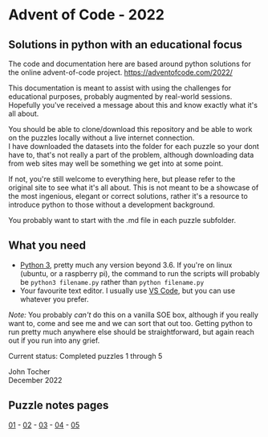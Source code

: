 # Advent of Code - 2022 

## Solutions in python with an educational focus

The code and documentation here are based around python solutions for the online advent-of-code project.
https://adventofcode.com/2022/

This documentation is meant to assist with using the challenges for educational purposes, probably augmented by real-world sessions.
Hopefully you've received a message about this and know exactly what it's all about.

You should be able to clone/download this repository and be able to work on the puzzles locally without a live internet connection.  
I have downloaded the datasets into the folder for each puzzle so your dont have to, that's not really a part of the problem, although downloading data from web sites may well be something we get into at some point.

If not, you're still welcome to everything here, but please refer to the original site to see what it's all about.
This is not meant to be a showcase of the most ingenious, elegant or correct solutions, rather it's a resource to introduce python to those without a development background.

You probably want to start with the .md file in each puzzle subfolder.  

## What you need

- [Python 3](https://www.python.org/downloads/), pretty much any version beyond 3.6.  If you're on linux (ubuntu, or a raspberry pi), the command to run the scripts will probably be ```python3 filename.py``` rather than ```python filename.py```  
- Your favourite text editor.  I usually use [VS Code](https://code.visualstudio.com/download), but you can use whatever you prefer. 

*Note:* You probably *can't* do this on a vanilla SOE box, although if you really want to, come and see me and we can sort that out too.  Getting python to run pretty much anywhere else should be straightforward, but again reach out if you run into any grief.

Current status: Completed puzzles 1 through 5

John Tocher  
December 2022

## Puzzle notes pages

[01](Puzzle_01/puzzle_01_notes.md) - [02](Puzzle_02/puzzle_02_notes.md) - [03](Puzzle_03/puzzle_03_notes.md) - [04](Puzzle_04/puzzle_04_notes.md) - [05](Puzzle_05/puzzle_05_notes.md)  
